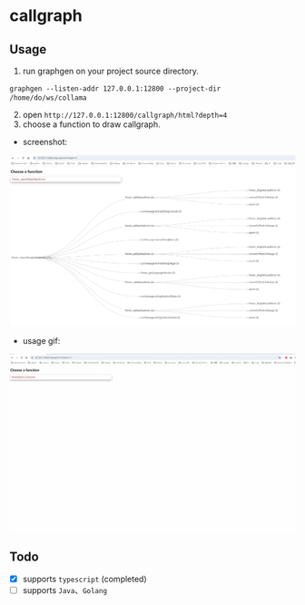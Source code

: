 # callgraph

## Usage

1. run graphgen on your project source directory.

```shell
graphgen --listen-addr 127.0.0.1:12800 --project-dir /home/do/ws/collama
```

2. open `http://127.0.0.1:12800/callgraph/html?depth=4` 
3. choose a function to draw callgraph.

- screenshot:

<img src="img/graph_demo2.png" alt="demo2"/>

- usage gif:
<img src="img/callgraph_demo1.gif" alt="demo1"/>

## Todo

- [x] supports `typescript` (completed)
- [ ] supports `Java`、`Golang`

